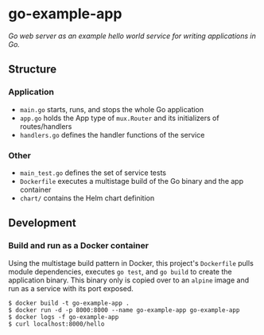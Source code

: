 # go-example-app
*Go web server as an example hello world service for writing applications in Go.*

## Structure

### Application

* `main.go` starts, runs, and stops the whole Go application
* `app.go` holds the App type of `mux.Router` and its initializers of routes/handlers
* `handlers.go` defines the handler functions of the service

### Other

* `main_test.go` defines the set of service tests
* `Dockerfile` executes a multistage build of the Go binary and the app container
* `chart/` contains the Helm chart definition

## Development 

### Build and run as a Docker container

Using the multistage build pattern in Docker, this project's `Dockerfile` pulls module dependencies, executes `go test`,
and `go build` to create the application binary. This binary only is copied over to an `alpine` image and run as a
service with its port exposed.

```shell script
$ docker build -t go-example-app .
$ docker run -d -p 8000:8000 --name go-example-app go-example-app
$ docker logs -f go-example-app
$ curl localhost:8000/hello
```
